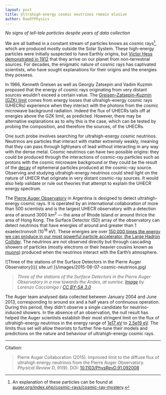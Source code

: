 ```yaml
---
layout: post
title: Ultrahigh-energy cosmic neutrinos remain elusive
author: RaoOfPhysics
---
```


_No signs of tell-tale particles despite years of data collection_

We are all bathed in a constant stream of particles knows as cosmic rays[^1], which are produced mostly outside the Solar System.
These high-energy particles were initially suspected to have Earthly origins, but [Victor Hess demonstrated in 1912](http://timeline.web.cern.ch/events/victor-hess-discovers-cosmic-rays) that they arrive on our planet from non-terrestrial sources.
For decades, the enigmatic nature of cosmic rays has captivated scientists, who have sought explanations for their origins and the energies they possess.

<!--break-->

In 1966, Kenneth Greisen as well as Georgiy Zatsepin and Vadim Kuzmin proposed that the energy of cosmic rays originating from very distant sources wouldn’t exceed a certain value.
The [Greisen–Zatsepin–Kuzmin (GZK) limit](https://en.wikipedia.org/wiki/Greisen%E2%80%93Zatsepin%E2%80%93Kuzmin_limit) comes from energy losses that ultrahigh-energy cosmic rays (UHECRs) experience when they interact with the photons from the cosmic microwave background radiation.
Indeed the flux of UHECRs tails off at energies above the GZK limit, as predicted.
However, there may be alternative explanations as to why this is the case, which can be tested by probing the composition, and therefore the sources, of the UHECRs.

One such probe involves searching for ultrahigh-energy cosmic neutrinos.
Neutrinos are particles that interact with matter extremely weakly, meaning that they can pass through lightyears of lead without interacting in any way with the dense metal.
Cosmic neutrinos can have two possible origins: they could be produced through the interactions of cosmic-ray particles such as protons with the cosmic microware background or they could be the result of the [decay](https://en.wikipedia.org/wiki/Particle_decay) of ephemeral particles produced at the cosmic-ray source.
Observing and studying ultrahigh-energy neutrinos could shed light on the nature of UHECR that originate in very distant cosmic-ray sources.
It would also help validate or rule out theories that attempt to explain the UHECR energy spectrum.

The [Pierre Auger Observatory](https://www.auger.org/) in Argentina is designed to detect ultrahigh-energy cosmic rays. It is operated by an international collaboration of more than 500 scientists and is the largest UHECR observatory with a detection area of around 3000 km<sup>2</sup> &mdash; the area of Rhode Island or around thrice the area of Hong Kong.
The Surface Detector (SD) array of the observatory can detect neutrinos that have energies of around and greater than 1 exaelectronvolt (10<sup>18</sup> eV).
These energies are over [150,000 times the energy we can produce in our most powerful particle accelerator, the Large Hadron Collider](http://www.wolframalpha.com/input/?i=1+EeV+vs+6.5+TeV).
The neutrinos are not observed directly but through cascading showers of particles (mostly electrons or their heavier cousins known as [muons](https://simple.wikipedia.org/wiki/Muon)) produced when the neutrinos interact with the Earth’s atmosphere.

![Three of the stations of the Surface Detectors in the Pierre Auger Observatory]({{ site.url }}/images/2015-06-07-cosmic-neutrinos.jpg)

> _Three of the stations of the Surface Detectors in the Pierre Auger Observatory in a row towards the Andes, at sunrise. [Image](https://commons.wikimedia.org/wiki/File:SD_tanks_and_Andes.JPG) by Lorenzo Caccianiga / [CC BY-SA 3.0](https://creativecommons.org/licenses/by-sa/3.0/)_

The Auger team analysed data collected between January 2004 and June 2013, corresponding to around six and a half years of continuous operation.
During this period, they didn’t observe a single candidate for neutrino-induced showers.
In the absence of an observation, the null result has helped the Auger scientists establish their most stringent limit on the flux of ultrahigh-energy neutrinos in the energy range of [1e17 eV](http://www.wolframalpha.com/input/?i=1e17+eV) to [2.5e19 eV](http://www.wolframalpha.com/input/?i=2.5e19+eV).
The limits thus set will allow theorists to further fine-tune their models and predictions on the nature and behaviour of ultrahigh-energy cosmic rays.

---
Citation:

> Pierre Auger Collaboration (2015).
Improved limit to the diffuse flux of ultrahigh energy neutrinos from the Pierre Auger Observatory.
_Physical Review D_,
91(9).
DOI: [10.1103/PhysRevD.91.092008](http://dx.doi.org/10.1103/PhysRevD.91.092008)


[^1]: An explanation of these particles can be found at [auger.org/index.php/cosmic-rays/cosmic-ray-mystery](https://www.auger.org/index.php/cosmic-rays/cosmic-ray-mystery).
